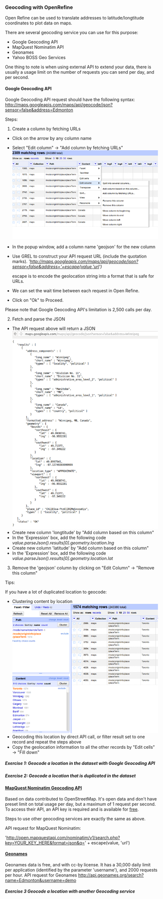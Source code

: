 ### Geocoding with OpenRefine

Open Refine can be used to translate addresses to latitude/longtitude coordinates to plot data on maps. 

There are several geocoding service you can use for this purpose:
 * Google Geocoding API
 * MapQuest Nominatim API
 * Geonames
 * Yahoo BOSS Geo Services

One thing to note is when using external API to extend your data, there is usually a usage limit on the number of requests you can send per day, and per second. 

#### Google Geocoding API

Google Geocoding API request should have the following syntax:
http://maps.googleapis.com/maps/api/geocode/json?sensor=false&address=Edmonton

Steps:

1. Create a column by fetching URLs
  * Click on the arrow by any column name
  * Select "Edit column" -> "Add column by fetching URLs" 
   ![Create a column by fetching URLs](../screenshots/geocoding_create_column.png "Create Column")
  * In the popup window, add a column name 'geojson' for the new column
  * Use GREL to construct your API request URL (include the quotation marks). 
	*'http://maps.googleapis.com/maps/api/geocode/json?sensor=false&address='+escape(value,'url')*
    
    escape is to encode the geolocation string into a format that is safe for URLs. 
  * We can set the wait time between each request in Open Refine. 
  * Click on "Ok" to Proceed. 

  Please note that Google Geocoding API's limitation is 2,500 calls per day.

2. Fetch and parse the JSON
  * The API request above will return a JSON
  	![Geocoding - JSON results](../screenshots/geocoding_json_result.png "JSON Results")
  * Create new column 'longtitude' by "Add column based on this column"
  * In the 'Expression' box, add the following code
     *value.parseJson().results[0].geometry.location.lng*
  * Create new column 'latitude' by "Add column based on this column"
  * In the 'Expression' box, add the following code
     *value.parseJson().results[0].geometry.location.lat*
3. Remove the 'geojson' column by clicking on "Edit Column" -> "Remove this column"


Tips:

If you have a lot of duplicated location to geocode:
* Clustering content by location 
![clustering geolocation](../screenshots/geocoding_clustering.png "Clustering")
* Geocoding this location by direct API call, or filter result set to one record and repeat the steps above
* Copy the geolocation information to all the other records by "Edit cells" -> "Fill down"

##### Exercise 1: Geocode a location in the dataset with Google Geocoding API

##### Exercise 2: Geocode a location that is duplicated in the dataset

#### [MapQuest Nominatim Geocoding API](http://open.mapquestapi.com/nominatim/)

Based on data contributed to OpenStreetMap. It's open data and don't have preset limit on total usage per day, but a maximum of 1 request per second. To access their API, an API key is required and is available for [free](https://developer.mapquest.com/). 

Steps to use other geocoding services are exactly the same as above. 

API request for MapQuest Nominatim:

'http://open.mapquestapi.com/nominatim/v1/search.php?key=YOUR_KEY_HERE&format=json&q=' + escape(value, 'url')


#### [Geonames](http://www.geonames.org/export/geonames-search.html)

Geonames data is free, and with cc-by license. It has a 30,000 daily limit per application (identified by the parameter 'username'), and 2000 requests per hour.
API request for Geonames
http://api.geonames.org/search?name=Edmonton&username=demo

##### Exercise 3 Geocode a location with another Geocoding service
